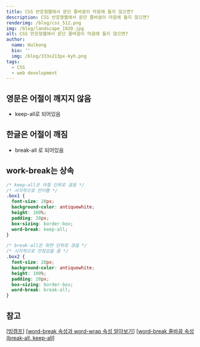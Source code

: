 ```yaml
---
title: CSS 반응형웹에서 문단 줄바꿈이 마음에 들지 않으면?
description: CSS 반응형웹에서 문단 줄바꿈이 마음에 들지 않으면?
renderimg: /blog/css_512.png
img: /blog/landscape_1920.jpg
alt: CSS 반응형웹에서 문단 줄바꿈이 마음에 들지 않으면?
author:
  name: Hulkong
  bio: ''
  img: /blog/333x213px-kyh.png
tags:
  - CSS
  - web development
---
```


## 영문은 어절이 깨지지 않음

- keep-all로 되어있음

## 한글은 어절이 깨짐

- break-all 로 되어있음

## work-break는 상속

```css
/* keep-all은 어절 단위로 끊음 */
/* 시각적으로 안이쁨 */
.box1 {
  font-size: 20px;
  background-color: antiquewhite;
  height: 100%;
  padding: 20px;
  box-sizing: border-box;
  word-break: keep-all;
}

/* break-all은 화면 단위로 끊음 */
/* 시각적으로 안정감을 줌 */
.box2 {
  font-size: 20px;
  background-color: antiquewhite;
  height: 100%;
  padding: 20px;
  box-sizing: border-box;
  word-break: break-all;
}
```

## 참고

[[빔캠프](https://www.youtube.com/watch?v=t_J5s3Fs13A)]
[[word-break 속성과 word-wrap 속성 알아보기](https://wit.nts-corp.com/2017/07/25/4675)]
[[word-break 줄바꿈 속성(break-all, keep-all](https://aboooks.tistory.com/189)]
